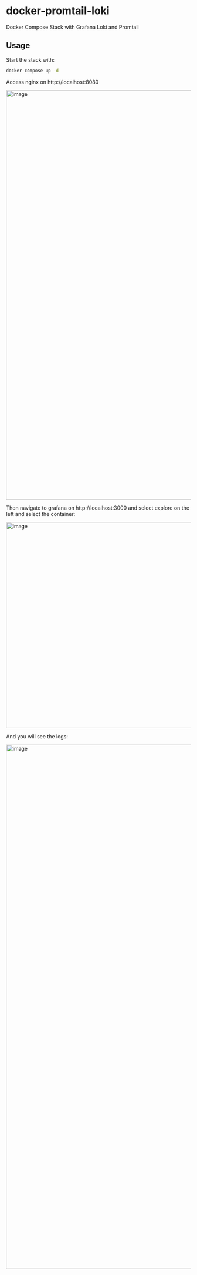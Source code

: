 # docker-promtail-loki
Docker Compose Stack with Grafana Loki and Promtail

## Usage

Start the stack with:

```bash
docker-compose up -d
```

Access nginx on http://localhost:8080

<img width="1113" alt="image" src="https://user-images.githubusercontent.com/567298/202505252-3cbc2d03-d1d2-48e6-bea7-5db54233b9a2.png">

Then navigate to grafana on http://localhost:3000 and select explore on the left and select the container:

<img width="560" alt="image" src="https://user-images.githubusercontent.com/567298/202504989-e05a08a2-eb2f-41a1-85f4-9a11a8affd7c.png">

And you will see the logs:

<img width="1425" alt="image" src="https://user-images.githubusercontent.com/567298/202505099-c47b76cc-3090-4eb9-8459-db659d0aac18.png">

